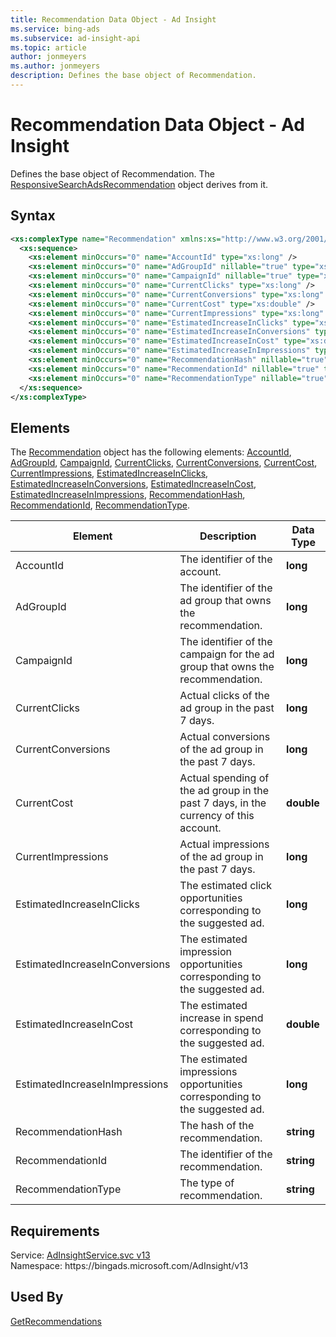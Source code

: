 ```yaml
---
title: Recommendation Data Object - Ad Insight
ms.service: bing-ads
ms.subservice: ad-insight-api
ms.topic: article
author: jonmeyers
ms.author: jonmeyers
description: Defines the base object of Recommendation.
---
```

# Recommendation Data Object - Ad Insight
Defines the base object of Recommendation. The [ResponsiveSearchAdsRecommendation](responsivesearchadsrecommendation.md) object derives from it.

## Syntax
```xml
<xs:complexType name="Recommendation" xmlns:xs="http://www.w3.org/2001/XMLSchema">
  <xs:sequence>
    <xs:element minOccurs="0" name="AccountId" type="xs:long" />
    <xs:element minOccurs="0" name="AdGroupId" nillable="true" type="xs:long" />
    <xs:element minOccurs="0" name="CampaignId" nillable="true" type="xs:long" />
    <xs:element minOccurs="0" name="CurrentClicks" type="xs:long" />
    <xs:element minOccurs="0" name="CurrentConversions" type="xs:long" />
    <xs:element minOccurs="0" name="CurrentCost" type="xs:double" />
    <xs:element minOccurs="0" name="CurrentImpressions" type="xs:long" />
    <xs:element minOccurs="0" name="EstimatedIncreaseInClicks" type="xs:long" />
    <xs:element minOccurs="0" name="EstimatedIncreaseInConversions" type="xs:long" />
    <xs:element minOccurs="0" name="EstimatedIncreaseInCost" type="xs:double" />
    <xs:element minOccurs="0" name="EstimatedIncreaseInImpressions" type="xs:long" />
    <xs:element minOccurs="0" name="RecommendationHash" nillable="true" type="xs:string" />
    <xs:element minOccurs="0" name="RecommendationId" nillable="true" type="xs:string" />
    <xs:element minOccurs="0" name="RecommendationType" nillable="true" type="xs:string" />
  </xs:sequence>
</xs:complexType>
```

## <a name="elements"></a>Elements

The [Recommendation](recommendation.md) object has the following elements: [AccountId](#accountid), [AdGroupId](#adgroupid), [CampaignId](#campaignid), [CurrentClicks](#currentclicks), [CurrentConversions](#currentconversions), [CurrentCost](#currentcost), [CurrentImpressions](#currentimpressions), [EstimatedIncreaseInClicks](#estimatedincreaseinclicks), [EstimatedIncreaseInConversions](#estimatedincreaseinconversions), [EstimatedIncreaseInCost](#estimatedincreaseincost), [EstimatedIncreaseInImpressions](#estimatedincreaseinimpressions), [RecommendationHash](#recommendationhash), [RecommendationId](#recommendationid), [RecommendationType](#recommendationtype).

|Element|Description|Data Type|
|-----------|---------------|-------------|
|<a name="accountid"></a>AccountId|The identifier of the account. |**long**|
|<a name="adgroupid"></a>AdGroupId|The identifier of the ad group that owns the recommendation. |**long**|
|<a name="campaignid"></a>CampaignId|The identifier of the campaign for the ad group that owns the recommendation.|**long**|
|<a name="currentclicks"></a>CurrentClicks|Actual clicks of the ad group in the past 7 days. |**long**|
|<a name="currentconversions"></a>CurrentConversions|Actual conversions of the ad group in the past 7 days. |**long**|
|<a name="currentcost"></a>CurrentCost|Actual spending of the ad group in the past 7 days, in the currency of this account. |**double**|
|<a name="currentimpressions"></a>CurrentImpressions|Actual impressions of the ad group in the past 7 days. |**long**|
|<a name="estimatedincreaseinclicks"></a>EstimatedIncreaseInClicks|The estimated click opportunities corresponding to the suggested ad. |**long**|
|<a name="estimatedincreaseinconversions"></a>EstimatedIncreaseInConversions|The estimated impression opportunities corresponding to the suggested ad. |**long**|
|<a name="estimatedincreaseincost"></a>EstimatedIncreaseInCost|The estimated increase in spend corresponding to the suggested ad. |**double**|
|<a name="estimatedincreaseinimpressions"></a>EstimatedIncreaseInImpressions|The estimated impressions opportunities corresponding to the suggested ad. |**long**|
|<a name="recommendationhash"></a>RecommendationHash|The hash of the recommendation. |**string**|
|<a name="recommendationid"></a>RecommendationId|The identifier of the recommendation. |**string**|
|<a name="recommendationtype"></a>RecommendationType|The type of recommendation. |**string**|

## Requirements
Service: [AdInsightService.svc v13](https://adinsight.api.bingads.microsoft.com/Api/Advertiser/AdInsight/v13/AdInsightService.svc)  
Namespace: https\://bingads.microsoft.com/AdInsight/v13  

## Used By
[GetRecommendations](getrecommendations.md)  
